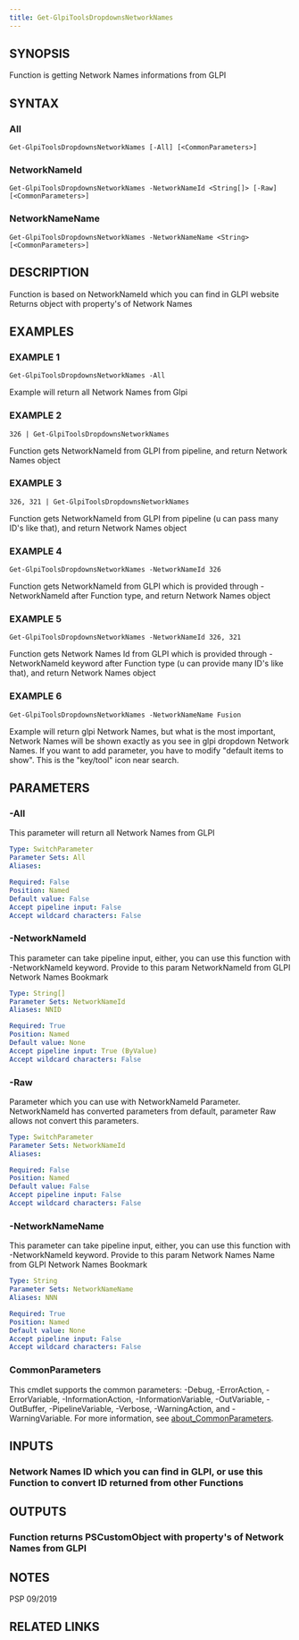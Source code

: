 ```yaml
---
title: Get-GlpiToolsDropdownsNetworkNames
---
```


## SYNOPSIS
Function is getting Network Names informations from GLPI

## SYNTAX

### All
```
Get-GlpiToolsDropdownsNetworkNames [-All] [<CommonParameters>]
```

### NetworkNameId
```
Get-GlpiToolsDropdownsNetworkNames -NetworkNameId <String[]> [-Raw] [<CommonParameters>]
```

### NetworkNameName
```
Get-GlpiToolsDropdownsNetworkNames -NetworkNameName <String> [<CommonParameters>]
```

## DESCRIPTION
Function is based on NetworkNameId which you can find in GLPI website
Returns object with property's of Network Names

## EXAMPLES

### EXAMPLE 1
```
Get-GlpiToolsDropdownsNetworkNames -All
```

Example will return all Network Names from Glpi

### EXAMPLE 2
```
326 | Get-GlpiToolsDropdownsNetworkNames
```

Function gets NetworkNameId from GLPI from pipeline, and return Network Names object

### EXAMPLE 3
```
326, 321 | Get-GlpiToolsDropdownsNetworkNames
```

Function gets NetworkNameId from GLPI from pipeline (u can pass many ID's like that), and return Network Names object

### EXAMPLE 4
```
Get-GlpiToolsDropdownsNetworkNames -NetworkNameId 326
```

Function gets NetworkNameId from GLPI which is provided through -NetworkNameId after Function type, and return Network Names object

### EXAMPLE 5
```
Get-GlpiToolsDropdownsNetworkNames -NetworkNameId 326, 321
```

Function gets Network Names Id from GLPI which is provided through -NetworkNameId keyword after Function type (u can provide many ID's like that), and return Network Names object

### EXAMPLE 6
```
Get-GlpiToolsDropdownsNetworkNames -NetworkNameName Fusion
```

Example will return glpi Network Names, but what is the most important, Network Names will be shown exactly as you see in glpi dropdown Network Names.
If you want to add parameter, you have to modify "default items to show".
This is the "key/tool" icon near search.

## PARAMETERS

### -All
This parameter will return all Network Names from GLPI

```yaml
Type: SwitchParameter
Parameter Sets: All
Aliases:

Required: False
Position: Named
Default value: False
Accept pipeline input: False
Accept wildcard characters: False
```

### -NetworkNameId
This parameter can take pipeline input, either, you can use this function with -NetworkNameId keyword.
Provide to this param NetworkNameId from GLPI Network Names Bookmark

```yaml
Type: String[]
Parameter Sets: NetworkNameId
Aliases: NNID

Required: True
Position: Named
Default value: None
Accept pipeline input: True (ByValue)
Accept wildcard characters: False
```

### -Raw
Parameter which you can use with NetworkNameId Parameter.
NetworkNameId has converted parameters from default, parameter Raw allows not convert this parameters.

```yaml
Type: SwitchParameter
Parameter Sets: NetworkNameId
Aliases:

Required: False
Position: Named
Default value: False
Accept pipeline input: False
Accept wildcard characters: False
```

### -NetworkNameName
This parameter can take pipeline input, either, you can use this function with -NetworkNameId keyword.
Provide to this param Network Names Name from GLPI Network Names Bookmark

```yaml
Type: String
Parameter Sets: NetworkNameName
Aliases: NNN

Required: True
Position: Named
Default value: None
Accept pipeline input: False
Accept wildcard characters: False
```

### CommonParameters
This cmdlet supports the common parameters: -Debug, -ErrorAction, -ErrorVariable, -InformationAction, -InformationVariable, -OutVariable, -OutBuffer, -PipelineVariable, -Verbose, -WarningAction, and -WarningVariable. For more information, see [about_CommonParameters](http://go.microsoft.com/fwlink/?LinkID=113216).

## INPUTS

### Network Names ID which you can find in GLPI, or use this Function to convert ID returned from other Functions
## OUTPUTS

### Function returns PSCustomObject with property's of Network Names from GLPI
## NOTES
PSP 09/2019

## RELATED LINKS
